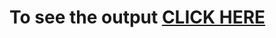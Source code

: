 # To see the output [CLICK HERE](https://siddartha19.github.io/Coursera-HTML-CSS-and-JavaScript-for-Web-Developers/Assignments/module-2/index.html)

